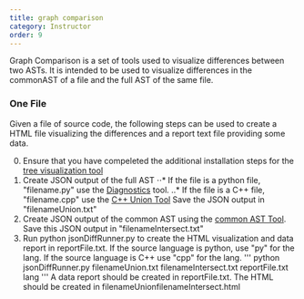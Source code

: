 ```yaml
---
title: graph comparison
category: Instructor
order: 9
---
```


Graph Comparison is a set of tools used to visualize differences between two ASTs. It is intended to be used to visualize differences in the commonAST of a file and the full AST of the same file. 


### One File

Given a file of source code, the following steps can be used to create a HTML file visualizing the differences and a report text file providing some data.


0. Ensure that you have compeleted the additional installation steps for the [tree visualization tool](http://submitty.org/instructor/tree_tool "Tree Visualization Documentation")
1. Create JSON output of the full AST
   ⋅⋅* If the file is a python file, "filename.py" use the [Diagnostics](http://submitty.org/instructor/static_analysis "Diagnostics Documentation") tool. 
  ..* If the file is a C++ file, "filename.cpp" use the [C++ Union Tool](http://submitty.org/instructor/cppUnionTool "C++ Union Tool Documentation")
  Save the JSON output in "filenameUnion.txt"
 2. Create JSON output of the common AST using the [common AST Tool](http://submitty.org/instructor/commonAST "Common AST Tool Documentation"). Save this JSON output in "filenameIntersect.txt"
 3. Run python jsonDiffRunner.py to create the HTML visualization and data report in reportFile.txt. If the source language is python, use "py" for the lang. If the source language is C++ use "cpp" for the lang.
   '''
   python jsonDiffRunner.py filenameUnion.txt filenameIntersect.txt reportFile.txt lang
   '''
A data report should be created in reportFile.txt. The HTML should be created in filenameUnionfilenameIntersect.html
